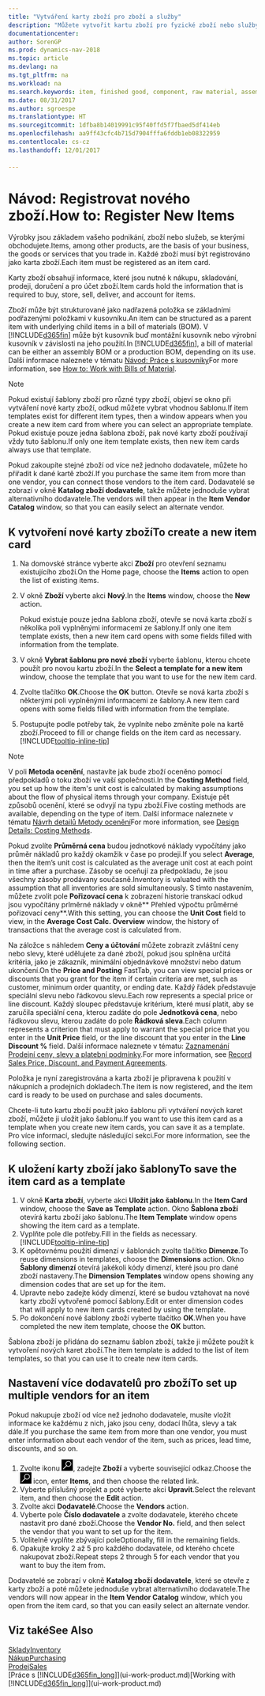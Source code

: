 ```yaml
---
title: "Vytváření karty zboží pro zboží a služby"
description: "Můžete vytvořit kartu zboží pro fyzické zboží nebo služby, které prodáváte v hodinách. Například, sestavení produktů, hotové zboží, komponenty a suroviny, které můžete prodávat ze skladu."
documentationcenter: 
author: SorenGP
ms.prod: dynamics-nav-2018
ms.topic: article
ms.devlang: na
ms.tgt_pltfrm: na
ms.workload: na
ms.search.keywords: item, finished good, component, raw material, assembly item
ms.date: 08/31/2017
ms.author: sgroespe
ms.translationtype: HT
ms.sourcegitcommit: 1dfba8b14019991c95f40ffd5f7fbaed5df414eb
ms.openlocfilehash: aa9ff43cfc4b715d7904fffa6fddb1eb08322959
ms.contentlocale: cs-cz
ms.lasthandoff: 12/01/2017

---
```

# <a name="how-to-register-new-items"></a><span data-ttu-id="9976d-103">Návod: Registrovat nového zboží.</span><span class="sxs-lookup"><span data-stu-id="9976d-103">How to: Register New Items</span></span>
<span data-ttu-id="9976d-104">Výrobky jsou základem vašeho podnikání, zboží nebo služeb, se kterými obchodujete.</span><span class="sxs-lookup"><span data-stu-id="9976d-104">Items, among other products, are the basis of your business, the goods or services that you trade in.</span></span> <span data-ttu-id="9976d-105">Každé zboží musí být registrováno jako karta zboží.</span><span class="sxs-lookup"><span data-stu-id="9976d-105">Each item must be registered as an item card.</span></span>

<span data-ttu-id="9976d-106">Karty zboží obsahují informace, které jsou nutné k nákupu, skladování, prodeji, doručení a pro účet zboží.</span><span class="sxs-lookup"><span data-stu-id="9976d-106">Item cards hold the information that is required to buy, store, sell, deliver, and account for items.</span></span>

<span data-ttu-id="9976d-107">Zboží může být strukturované jako nadřazená položka se základními podřazenými položkami v kusovníku.</span><span class="sxs-lookup"><span data-stu-id="9976d-107">An item can be structured as a parent item with underlying child items in a bill of materials (BOM).</span></span> <span data-ttu-id="9976d-108">V [!INCLUDE[d365fin](includes/d365fin_md.md)] může být kusovník buď montážní kusovník nebo výrobní kusovník v závislosti na jeho použití.</span><span class="sxs-lookup"><span data-stu-id="9976d-108">In [!INCLUDE[d365fin](includes/d365fin_md.md)], a bill of material can be either an assembly BOM or a production BOM, depending on its use.</span></span> <span data-ttu-id="9976d-109">Další informace naleznete v tématu [Návod: Práce s kusovníky](inventory-how-work-BOMs.md)</span><span class="sxs-lookup"><span data-stu-id="9976d-109">For more information, see [How to: Work with Bills of Material](inventory-how-work-BOMs.md).</span></span>

> [!NOTE]  
>   <span data-ttu-id="9976d-110">Pokud existují šablony zboží pro různé typy zboží, objeví se okno při vytváření nové karty zboží, odkud můžete vybrat vhodnou šablonu.</span><span class="sxs-lookup"><span data-stu-id="9976d-110">If item templates exist for different item types, then a window appears when you create a new item card from where you can select an appropriate template.</span></span> <span data-ttu-id="9976d-111">Pokud existuje pouze jedna šablona zboží, pak nové karty zboží používají vždy tuto šablonu.</span><span class="sxs-lookup"><span data-stu-id="9976d-111">If only one item template exists, then new item cards always use that template.</span></span>

<span data-ttu-id="9976d-112">Pokud zakoupíte stejné zboží od více než jednoho dodavatele, můžete ho přiřadit k dané kartě zboží.</span><span class="sxs-lookup"><span data-stu-id="9976d-112">If you purchase the same item from more than one vendor, you can connect those vendors to the item card.</span></span> <span data-ttu-id="9976d-113">Dodavatelé se zobrazí v okně **Katalog zboží dodavatele**, takže můžete jednoduše vybrat alternativního dodavatele.</span><span class="sxs-lookup"><span data-stu-id="9976d-113">The vendors will then appear in the **Item Vendor Catalog** window, so that you can easily select an alternate vendor.</span></span>

## <a name="to-create-a-new-item-card"></a><span data-ttu-id="9976d-114">K vytvoření nové karty zboží</span><span class="sxs-lookup"><span data-stu-id="9976d-114">To create a new item card</span></span>
1. <span data-ttu-id="9976d-115">Na domovské stránce vyberte akci **Zboží** pro otevření seznamu existujícího zboží.</span><span class="sxs-lookup"><span data-stu-id="9976d-115">On the Home page, choose the **Items** action to open the list of existing items.</span></span>  
2. <span data-ttu-id="9976d-116">V okně **Zboží** vyberte akci **Nový**.</span><span class="sxs-lookup"><span data-stu-id="9976d-116">In the **Items** window, choose the **New** action.</span></span>

    <span data-ttu-id="9976d-117">Pokud existuje pouze jedna šablona zboží, otevře se nová karta zboží s několika poli vyplněnými informacemi ze šablony.</span><span class="sxs-lookup"><span data-stu-id="9976d-117">If only one item template exists, then a new item card opens with some fields filled with information from the template.</span></span>
3. <span data-ttu-id="9976d-118">V okně **Vybrat šablonu pro nové zboží** vyberte šablonu, kterou chcete použít pro novou kartu zboží.</span><span class="sxs-lookup"><span data-stu-id="9976d-118">In the **Select a template for a new item** window, choose the template that you want to use for the new item card.</span></span>
4. <span data-ttu-id="9976d-119">Zvolte tlačítko **OK**.</span><span class="sxs-lookup"><span data-stu-id="9976d-119">Choose the **OK** button.</span></span> <span data-ttu-id="9976d-120">Otevře se nová karta zboží s některými poli vyplněnými informacemi ze šablony.</span><span class="sxs-lookup"><span data-stu-id="9976d-120">A new item card opens with some fields filled with information from the template.</span></span>
5. <span data-ttu-id="9976d-121">Postupujte podle potřeby tak, že vyplníte nebo změníte pole na kartě zboží.</span><span class="sxs-lookup"><span data-stu-id="9976d-121">Proceed to fill or change fields on the item card as necessary.</span></span> [!INCLUDE[tooltip-inline-tip](includes/tooltip-inline-tip_md.md)]

> [!NOTE]
> <span data-ttu-id="9976d-122">V poli **Metoda ocenění**, nastavíte jak bude zboží oceněno pomocí předpokladů o toku zboží ve vaší společnosti.</span><span class="sxs-lookup"><span data-stu-id="9976d-122">In the **Costing Method** field, you set up how the item's unit cost is calculated by making assumptions about the flow of physical items through your company.</span></span> <span data-ttu-id="9976d-123">Existuje pět způsobů ocenění, které se odvyjí na typu zboží.</span><span class="sxs-lookup"><span data-stu-id="9976d-123">Five costing methods are available, depending on the type of item.</span></span> <span data-ttu-id="9976d-124">Další informace naleznete v tématu [Návrh detailů Metody ocenění](design-details-costing-methods.md)</span><span class="sxs-lookup"><span data-stu-id="9976d-124">For more information, see [Design Details: Costing Methods](design-details-costing-methods.md).</span></span>
>
> <span data-ttu-id="9976d-125">Pokud zvolíte **Průměrná cena** budou jednotkové náklady vypočítány jako průměr nákladů pro každý okamžik v čase po prodeji.</span><span class="sxs-lookup"><span data-stu-id="9976d-125">If you select **Average**, then the item’s unit cost is calculated as the average unit cost at each point in time after a purchase.</span></span> <span data-ttu-id="9976d-126">Zásoby se oceňují za předpokladu, že jsou všechny zásoby prodávany současně.</span><span class="sxs-lookup"><span data-stu-id="9976d-126">Inventory is valuated with the assumption that all inventories are sold simultaneously.</span></span> <span data-ttu-id="9976d-127">S tímto nastavením, můžete zvolit pole **Pořizovací cena** k zobrazení historie transkací odkud jsou vypočítány prlměrné náklady v okně** Přehled výpočtu průměrné pořizovací ceny**.</span><span class="sxs-lookup"><span data-stu-id="9976d-127">With this setting, you can choose the **Unit Cost** field to view, in the **Average Cost Calc. Overview** window, the history of transactions that the average cost is calculated from.</span></span>

<span data-ttu-id="9976d-128">Na záložce s náhledem **Ceny a účtování** můžete zobrazit zvláštní ceny nebo slevy, které udělujete za dané zboží, pokud jsou splněna určitá kritéria, jako je zákazník, minimální objednávkové množství nebo datum ukončení.</span><span class="sxs-lookup"><span data-stu-id="9976d-128">On the **Price and Posting** FastTab, you can view special prices or discounts that you grant for the item if certain criteria are met, such as customer, minimum order quantity, or ending date.</span></span> <span data-ttu-id="9976d-129">Každý řádek představuje speciální slevu nebo řádkovou slevu.</span><span class="sxs-lookup"><span data-stu-id="9976d-129">Each row represents a special price or line discount.</span></span> <span data-ttu-id="9976d-130">Každý sloupec představuje kritérium, které musí platit, aby se zaručila speciální cena, kterou zadáte do pole **Jednotková cena**, nebo řádkovou slevu, kterou zadáte do pole **Řádková sleva**.</span><span class="sxs-lookup"><span data-stu-id="9976d-130">Each column represents a criterion that must apply to warrant the special price that you enter in the **Unit Price** field, or the line discount that you enter in the **Line Discount %** field.</span></span> <span data-ttu-id="9976d-131">Další informace naleznete v tématu: [Zaznamenání Prodejní ceny, slevy a platební podmínky](sales-how-record-sales-price-discount-payment-agreements.md).</span><span class="sxs-lookup"><span data-stu-id="9976d-131">For more information, see [Record Sales Price, Discount, and Payment Agreements](sales-how-record-sales-price-discount-payment-agreements.md).</span></span>

<span data-ttu-id="9976d-132">Položka je nyní zaregistrována a karta zboží je připravena k použití v nákupních a prodejních dokladech.</span><span class="sxs-lookup"><span data-stu-id="9976d-132">The item is now registered, and the item card is ready to be used on purchase and sales documents.</span></span>

<span data-ttu-id="9976d-133">Chcete-li tuto kartu zboží použít jako šablonu při vytváření nových karet zboží, můžete ji uložit jako šablonu.</span><span class="sxs-lookup"><span data-stu-id="9976d-133">If you want to use this item card as a template when you create new item cards, you can save it as a template.</span></span> <span data-ttu-id="9976d-134">Pro více informací, sledujte následující sekci.</span><span class="sxs-lookup"><span data-stu-id="9976d-134">For more information, see the following section.</span></span>

## <a name="to-save-the-item-card-as-a-template"></a><span data-ttu-id="9976d-135">K uložení karty zboží jako šablony</span><span class="sxs-lookup"><span data-stu-id="9976d-135">To save the item card as a template</span></span>
1. <span data-ttu-id="9976d-136">V okně **Karta zboží**, vyberte akci **Uložit jako šablonu**.</span><span class="sxs-lookup"><span data-stu-id="9976d-136">In the **Item Card** window, choose the **Save as Template** action.</span></span> <span data-ttu-id="9976d-137">Okno **Šablona zboží** otevírá kartu zboží jako šablonu.</span><span class="sxs-lookup"><span data-stu-id="9976d-137">The **Item Template** window opens showing the item card as a template.</span></span>
2. <span data-ttu-id="9976d-138">Vyplňte pole dle potřeby.</span><span class="sxs-lookup"><span data-stu-id="9976d-138">Fill in the fields as necessary.</span></span> [!INCLUDE[tooltip-inline-tip](includes/tooltip-inline-tip_md.md)]
3. <span data-ttu-id="9976d-139">K opětovnému použití dimenzí v šablonách zvolte tlačítko **Dimenze**.</span><span class="sxs-lookup"><span data-stu-id="9976d-139">To reuse dimensions in templates, choose the **Dimensions** action.</span></span> <span data-ttu-id="9976d-140">Okno **Šablony dimenzí** otevírá jakékoli kódy dimenzí, které jsou pro dané zboží nastaveny.</span><span class="sxs-lookup"><span data-stu-id="9976d-140">The **Dimension Templates** window opens showing any dimension codes that are set up for the item.</span></span>
4. <span data-ttu-id="9976d-141">Upravte nebo zadejte kódy dimenzí, které se budou vztahovat na nové karty zboží vytvořené pomocí šablony.</span><span class="sxs-lookup"><span data-stu-id="9976d-141">Edit or enter dimension codes that will apply to new item cards created by using the template.</span></span>
5. <span data-ttu-id="9976d-142">Po dokončení nové šablony zboží vyberte tlačítko **OK**.</span><span class="sxs-lookup"><span data-stu-id="9976d-142">When you have completed the new item template, choose the **OK** button.</span></span>

<span data-ttu-id="9976d-143">Šablona zboží je přidána do seznamu šablon zboží, takže ji můžete použít k vytvoření nových karet zboží.</span><span class="sxs-lookup"><span data-stu-id="9976d-143">The item template is added to the list of item templates, so that you can use it to create new item cards.</span></span>

## <a name="to-set-up-multiple-vendors-for-an-item"></a><span data-ttu-id="9976d-144">Nastavení více dodavatelů pro zboží</span><span class="sxs-lookup"><span data-stu-id="9976d-144">To set up multiple vendors for an item</span></span>  
<span data-ttu-id="9976d-145">Pokud nakupuje zboží od více než jednoho dodavatele, musíte vložit informace ke každému z nich, jako jsou ceny, dodací lhůta, slevy a tak dále.</span><span class="sxs-lookup"><span data-stu-id="9976d-145">If you purchase the same item from more than one vendor, you must enter information about each vendor of the item, such as prices, lead time, discounts, and so on.</span></span>  

1.  <span data-ttu-id="9976d-146">Zvolte ikonu ![Vyhledat stránku nebo sestavu](media/ui-search/search_small.png "Ikona Vyhledat stránku nebo sestavu"), zadejte **Zboží** a vyberte související odkaz.</span><span class="sxs-lookup"><span data-stu-id="9976d-146">Choose the ![Search for Page or Report](media/ui-search/search_small.png "Search for Page or Report icon") icon, enter **Items**, and then choose the related link.</span></span>  
2.  <span data-ttu-id="9976d-147">Vyberte příslušný projekt a poté vyberte akci **Upravit**.</span><span class="sxs-lookup"><span data-stu-id="9976d-147">Select the relevant item, and then choose the **Edit** action.</span></span>  
3.  <span data-ttu-id="9976d-148">Zvolte akci **Dodavatelé**.</span><span class="sxs-lookup"><span data-stu-id="9976d-148">Choose the **Vendors** action.</span></span>  
4.  <span data-ttu-id="9976d-149">Vyberte pole **Číslo dodavatele** a zvolte dodavatele, kterého chcete nastavit pro dané zboží.</span><span class="sxs-lookup"><span data-stu-id="9976d-149">Choose the **Vendor No.** field, and then select the vendor that you want to set up for the item.</span></span>  
5.  <span data-ttu-id="9976d-150">Volitelně vyplňte zbývající pole</span><span class="sxs-lookup"><span data-stu-id="9976d-150">Optionally, fill in the remaining fields.</span></span>  
6.  <span data-ttu-id="9976d-151">Opakujte kroky 2 až 5 pro každého dodavatele, od kterého chcete nakupovat zboží.</span><span class="sxs-lookup"><span data-stu-id="9976d-151">Repeat steps 2 through 5 for each vendor that you want to buy the item from.</span></span>

<span data-ttu-id="9976d-152">Dodavatelé se zobrazí v okně **Katalog zboží dodavatele**, které se otevře z karty zboží a poté můžete jednoduše vybrat alternativního dodavatele.</span><span class="sxs-lookup"><span data-stu-id="9976d-152">The vendors will now appear in the **Item Vendor Catalog** window, which you open from the item card, so that you can easily select an alternate vendor.</span></span>

## <a name="see-also"></a><span data-ttu-id="9976d-153">Viz také</span><span class="sxs-lookup"><span data-stu-id="9976d-153">See Also</span></span>
  [<span data-ttu-id="9976d-154">Sklady</span><span class="sxs-lookup"><span data-stu-id="9976d-154">Inventory</span></span>](inventory-manage-inventory.md)  
  [<span data-ttu-id="9976d-155">Nákup</span><span class="sxs-lookup"><span data-stu-id="9976d-155">Purchasing</span></span>](purchasing-manage-purchasing.md)  
  [<span data-ttu-id="9976d-156">Prodej</span><span class="sxs-lookup"><span data-stu-id="9976d-156">Sales</span></span>](sales-manage-sales.md)  
  <span data-ttu-id="9976d-157">[Práce s [!INCLUDE[d365fin_long](includes/d365fin_long_md.md)]](ui-work-product.md)</span><span class="sxs-lookup"><span data-stu-id="9976d-157">[Working with [!INCLUDE[d365fin_long](includes/d365fin_long_md.md)]](ui-work-product.md)</span></span>

##

